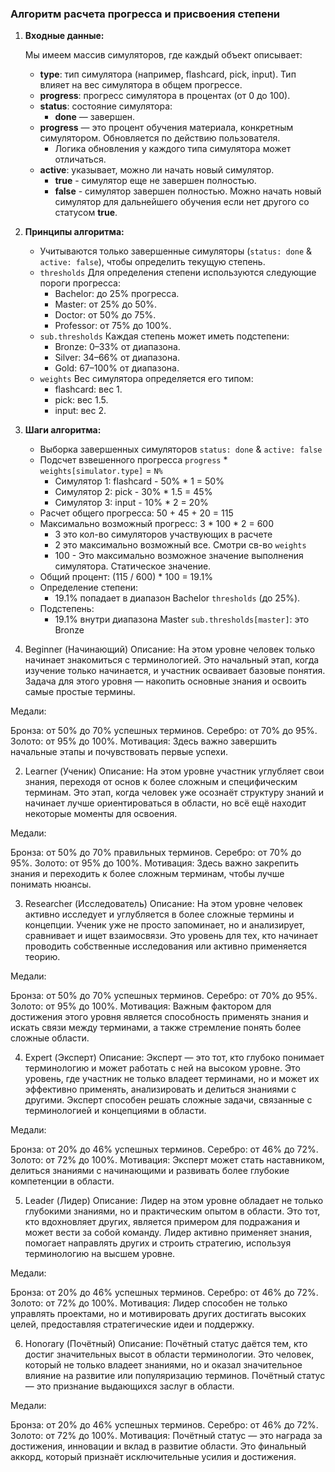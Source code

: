 
### Алгоритм расчета прогресса и присвоения степени
1. **Входные данные:** 
 
    Мы имеем массив симуляторов, где каждый объект описывает:
   - **type**: тип симулятора (например, flashcard, pick, input). Тип влияет на вес симулятора в общем прогрессе.
   - **progress**: прогресс симулятора в процентах (от 0 до 100).
   - **status**: состояние симулятора:
     - **done** — завершен.
   - **progress** — это процент обучения материала, конкретным симулятором. Обновляется по действию пользователя. 
     - Логика обновления у каждого типа симулятора может отличаться.
   - **active**: указывает, можно ли начать новый симулятор.
     - **true** - симулятор еще не завершен полностью. 
     - **false** - симулятор завершен полностью. Можно начать новый симулятор для дальнейшего обучения если нет другого со статусом **true**.

2. **Принципы алгоритма:**
   - Учитываются только завершенные симуляторы (`status: done` & `active: false`), чтобы определить текущую степень.
   - `thresholds` Для определения степени используются следующие пороги прогресса:
     - Bachelor: до 25% прогресса.
     - Master: от 25% до 50%.
     - Doctor: от 50% до 75%.
     - Professor: от 75% до 100%.
   - `sub.thresholds` Каждая степень может иметь подстепени:
     - Bronze: 0–33% от диапазона.
     - Silver: 34–66% от диапазона.
     - Gold: 67–100% от диапазона.
   - `weights` Вес симулятора определяется его типом:
     - flashcard: вес 1.
     - pick: вес 1.5.
     - input: вес 2.

3. **Шаги алгоритма:**
   - Выборка завершенных симуляторов `status: done` & `active: false`
   - Подсчет взвешенного прогресса `progress` * `weights[simulator.type]` = `N%`
     - Симулятор 1: flashcard - 50% * 1 = 50%
     - Симулятор 2: pick - 30% * 1.5 = 45%
     - Симулятор 3: input - 10% * 2 = 20%
   - Расчет общего прогресса: 50 + 45 + 20 = 115
   - Максимально возможный прогресс: 3 * 100 * 2 = 600
     - 3 это кол-во симуляторов участвующих в расчете
     - 2 это максимально возможный все. Смотри св-во `weights`
     - 100 - Это максимально возможное значение выполнения симулятора. Статическое значение.
   - Общий процент: (115 / 600) * 100 = 19.1%
   - Определение степени:
     - 19.1% попадает в диапазон Bachelor `thresholds` (до 25%).
   - Подстепень:
     - 19.1% внутри диапазона Master `sub.thresholds[master]`: это Bronze

1. Beginner (Начинающий)
   Описание: На этом уровне человек только начинает знакомиться с терминологией. Это начальный этап, когда изучение только начинается, и участник осваивает базовые понятия. Задача для этого уровня — накопить основные знания и освоить самые простые термины.

Медали:

Бронза: от 50% до 70% успешных терминов.
Серебро: от 70% до 95%.
Золото: от 95% до 100%.
Мотивация: Здесь важно завершить начальные этапы и почувствовать первые успехи.

2. Learner (Ученик)
   Описание: На этом уровне участник углубляет свои знания, переходя от основ к более сложным и специфическим терминам. Это этап, когда человек уже осознаёт структуру знаний и начинает лучше ориентироваться в области, но всё ещё находит некоторые моменты для освоения.

Медали:

Бронза: от 50% до 70% правильных терминов.
Серебро: от 70% до 95%.
Золото: от 95% до 100%.
Мотивация: Здесь важно закрепить знания и переходить к более сложным терминам, чтобы лучше понимать нюансы.

3. Researcher (Исследователь)
   Описание: На этом уровне человек активно исследует и углубляется в более сложные термины и концепции. Ученик уже не просто запоминает, но и анализирует, сравнивает и ищет взаимосвязи. Это уровень для тех, кто начинает проводить собственные исследования или активно применяется теорию.

Медали:

Бронза: от 50% до 70% успешных терминов.
Серебро: от 70% до 95%.
Золото: от 95% до 100%.
Мотивация: Важным фактором для достижения этого уровня является способность применять знания и искать связи между терминами, а также стремление понять более сложные области.

4. Expert (Эксперт)
   Описание: Эксперт — это тот, кто глубоко понимает терминологию и может работать с ней на высоком уровне. Это уровень, где участник не только владеет терминами, но и может их эффективно применять, анализировать и делиться знаниями с другими. Эксперт способен решать сложные задачи, связанные с терминологией и концепциями в области.

Медали:

Бронза: от 20% до 46% успешных терминов.
Серебро: от 46% до 72%.
Золото: от 72% до 100%.
Мотивация: Эксперт может стать наставником, делиться знаниями с начинающими и развивать более глубокие компетенции в области.

5. Leader (Лидер)
   Описание: Лидер на этом уровне обладает не только глубокими знаниями, но и практическим опытом в области. Это тот, кто вдохновляет других, является примером для подражания и может вести за собой команду. Лидер активно применяет знания, помогает направлять других и строить стратегию, используя терминологию на высшем уровне.

Медали:

Бронза: от 20% до 46% успешных терминов.
Серебро: от 46% до 72%.
Золото: от 72% до 100%.
Мотивация: Лидер способен не только управлять проектами, но и мотивировать других достигать высоких целей, предоставляя стратегические идеи и поддержку.

6. Honorary (Почётный)
   Описание: Почётный статус даётся тем, кто достиг значительных высот в области терминологии. Это человек, который не только владеет знаниями, но и оказал значительное влияние на развитие или популяризацию терминов. Почётный статус — это признание выдающихся заслуг в области.

Медали:

Бронза: от 20% до 46% успешных терминов.
Серебро: от 46% до 72%.
Золото: от 72% до 100%.
Мотивация: Почётный статус — это награда за достижения, инновации и вклад в развитие области. Это финальный аккорд, который признаёт исключительные усилия и достижения.

